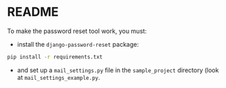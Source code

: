 README
======

To make the password reset tool work, you must:

- install the `django-password-reset` package:
```sh
pip install -r requirements.txt
```
- and set up a `mail_settings.py` file in the `sample_project` directory (look at `mail_settings_example.py`.


